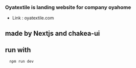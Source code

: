 ### Oyatextile is landing website for company oyahome

- Link : oyatextile.com


## made by Nextjs and chakea-ui


## run with 
````
  npm run dev
````


